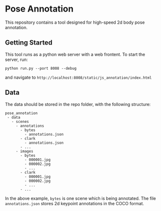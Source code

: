 # Pose Annotation

This repository contains a tool designed for high-speed 2d body pose annotation.

## Getting Started
This tool runs as a python web server with a web frontent. To start the server, run:
```
python run.py --port 8008 --debug
```
and navigate to `http://localhost:8008/static/js_annotation/index.html`

## Data
The data should be stored in the repo folder, with the following structure:
```
pose_annotation
 - data
   - scenes
     - annotations
       - bytes
         - annotations.json
       - clark
         - annotations.json
       - ...
     - images
       - bytes
         - 000001.jpg
         - 000002.jpg
         - ...
       - clark
         - 000001.jpg
         - 000002.jpg
         - ...
       - ...

```
In the above example, `bytes` is one scene which is being annotated. The file `annotations.json` stores 2d keypoint annotations in the COCO format.
